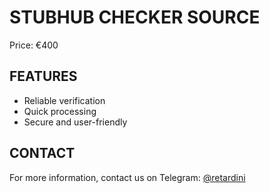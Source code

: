 # STUBHUB CHECKER SOURCE

Price: €400

## FEATURES
- Reliable verification
- Quick processing
- Secure and user-friendly

## CONTACT
For more information, contact us on Telegram: [@retardini](https://t.me/retardini)
